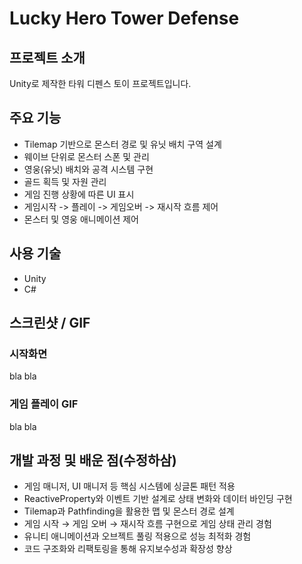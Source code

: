 # Lucky Hero Tower Defense

## 프로젝트 소개
Unity로 제작한 타워 디펜스 토이 프로젝트입니다.

## 주요 기능
- Tilemap 기반으로 몬스터 경로 및 유닛 배치 구역 설계
- 웨이브 단위로 몬스터 스폰 및 관리
- 영웅(유닛) 배치와 공격 시스템 구현
- 골드 획득 및 자원 관리
- 게임 진행 상황에 따른 UI 표시
- 게임시작 -> 플레이 -> 게임오버 -> 재시작 흐름 제어
- 몬스터 및 영웅 애니메이션 제어

## 사용 기술
- Unity
- C#

## 스크린샷 / GIF
### 시작화면
bla bla

### 게임 플레이 GIF
bla bla

## 개발 과정 및 배운 점(수정하삼)
- 게임 매니저, UI 매니저 등 핵심 시스템에 싱글톤 패턴 적용
- ReactiveProperty와 이벤트 기반 설계로 상태 변화와 데이터 바인딩 구현
- Tilemap과 Pathfinding을 활용한 맵 및 몬스터 경로 설계
- 게임 시작 → 게임 오버 → 재시작 흐름 구현으로 게임 상태 관리 경험
- 유니티 애니메이션과 오브젝트 풀링 적용으로 성능 최적화 경험
- 코드 구조화와 리팩토링을 통해 유지보수성과 확장성 향상
